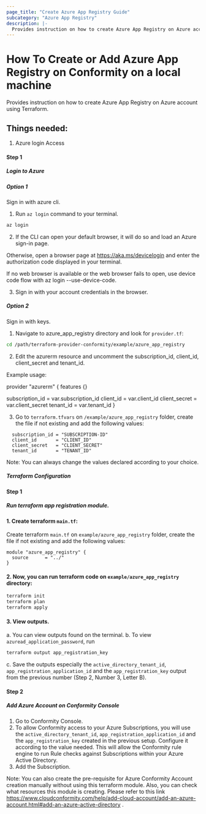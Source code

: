```yaml
---
page_title: "Create Azure App Registry Guide"
subcategory: "Azure App Registry"
description: |-
  Provides instruction on how to create Azure App Registry on Azure account using Terraform.
---
```


# How To Create or Add Azure App Registry on Conformity on a local machine
Provides instruction on how to create Azure App Registry on Azure account using Terraform.

## Things needed:
1. Azure login Access

#### Step 1

##### Login to Azure

##### Option 1
Sign in with azure cli.
1. Run `az login` command to your terminal.
```sh
az login
```
2. If the CLI can open your default browser, it will do so and load an Azure sign-in page.

Otherwise, open a browser page at https://aka.ms/devicelogin and enter the authorization code displayed in your terminal.

If no web browser is available or the web browser fails to open, use device code flow with az login --use-device-code.

3. Sign in with your account credentials in the browser.

##### Option 2
Sign in with keys.
1. Navigate to azure_app_registry directory and look for `provider.tf`:
```sh
cd /path/terraform-provider-conformity/example/azure_app_registry
```
2. Edit the azurerm resource and uncomment the subscription_id, client_id, client_secret and tenant_id.
   
Example usage: 

provider "azurerm" {
  features {}

  subscription_id = var.subscription_id
  client_id       = var.client_id
  client_secret   = var.client_secret
  tenant_id       = var.tenant_id
}

3. Go to `terraform.tfvars` on `/example/azure_app_registry` folder, create the file if not existing and add the following values:

```hcl
  subscription_id = "SUBSCRIPTION-ID"
  client_id       = "CLIENT_ID"
  client_secret   = "CLIENT_SECRET"
  tenant_id       = "TENANT_ID"
```
Note: You can always change the values declared according to your choice.


##### Terraform Configuration

#### Step 1

##### Run terraform app registration module.

#### 1. Create terraform `main.tf`:

Create terraform `main.tf` on `example/azure_app_registry` folder, create the file if not existing and add the following values:
  
```hcl
module "azure_app_registry" {
  source      = "../"
}
```

#### 2. Now, you can run terraform code on `example/azure_app_registry` directory:
```sh
terraform init
terraform plan
terraform apply
```
#### 3. View outputs.
a. You can view outputs found on the terminal.
b. To view `azuread_application_password`, run
```sh
terraform output app_registration_key
```
c. Save the outputs especially the `active_directory_tenant_id`, `app_registration_application_id` and the `app_registration_key` output from the previous number (Step 2, Number 3, Letter B).

#### Step 2

##### Add Azure Account on Conformity Console
1. Go to Conformity Console.
2. To allow Conformity access to your Azure Subscriptions, you will use the `active_directory_tenant_id`, `app_registration_application_id` and the `app_registration_key` created in the previous setup. Configure it according to the value needed. This will allow the Conformity rule engine to run Rule checks against Subscriptions within your Azure Active Directory.
3. Add the Subscription.

Note: You can also create the pre-requisite for Azure Conformity Account creation manually without using this terraform module. Also, you can check what resources this module is creating. Please refer to this link https://www.cloudconformity.com/help/add-cloud-account/add-an-azure-account.html#add-an-azure-active-directory .